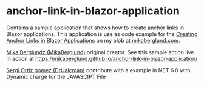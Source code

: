 # anchor-link-in-blazor-application
Contains a sample application that shows how to create anchor links in Blazor applications. This application is use as code example for the [Creating Anchor Links in Blazor Applications](https://mikaberglund.com/2019/12/28/creating-anchor-links-in-blazor-applications/) on my blob at [mikaberglund.com](https://mikaberglund.com/).

[Mika Berglundz (MikaBerglund)](https://github.com/MikaBerglund) original creator. See this sample action live in action at https://mikaberglund.github.io/anchor-link-in-blazor-application/


[Sergi Ortiz gomez (DrUalcman)](https://github.com/drualcman) contribute with a example in NET 6.0 with Dynamic charge for the JAVASCIPT File
